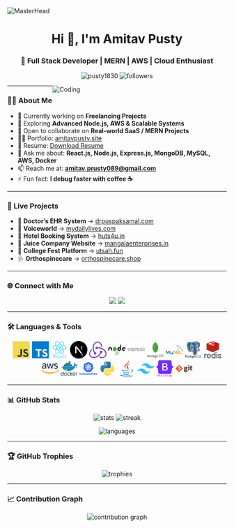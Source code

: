 <!-- MasterHead -->
<img src="https://wallpaperaccess.com/full/8901672.jpg" alt="MasterHead" style="width:100%; height:250px; object-fit:cover;" />

<h1 align="center">Hi 👋, I'm Amitav Pusty</h1>
<h3 align="center">🚀 Full Stack Developer | MERN | AWS | Cloud Enthusiast</h3>

<p align="center">
  <img src="https://komarev.com/ghpvc/?username=pusty1830&label=Profile%20views&color=0e75b6&style=flat" alt="pusty1830" /> 
  <img src="https://img.shields.io/github/followers/pusty1830?label=Followers&style=social" alt="followers"/>
</p>

<img align="right" alt="Coding" width="400" src="https://images.squarespace-cdn.com/content/v1/5769fc401b631bab1addb2ab/1541580611624-TE64QGKRJG8SWAIUS7NS/coding-freak.gif"/>

---

### 👨‍💻 About Me  
- 🔭 Currently working on **Freelancing Projects**  
- 🌱 Exploring **Advanced Node.js, AWS & Scalable Systems**  
- 👯 Open to collaborate on **Real-world SaaS / MERN Projects**  
- 👨‍💻 Portfolio: [amitavpusty.site](https://amitavpusty.site)  
- 📄 Resume: [Download Resume](https://amitav-portfolio.s3.eu-north-1.amazonaws.com/Amitav_Pusty_Resume.pdf)  
- 💬 Ask me about: **React.js, Node.js, Express.js, MongoDB, MySQL, AWS, Docker**  
- 📫 Reach me at: **amitav.prusty089@gmail.com**  
- ⚡ Fun fact: **I debug faster with coffee ☕**  

---

### 🚀 Live Projects  

- 🏥 **Doctor’s EHR System** → [drpuspaksamal.com](https://drpuspaksamal.com)  
- 🎤 **Voiceworld** → [mydailylives.com](https://mydailylives.com)  
- 🏨 **Hotel Booking System** → [huts4u.in](https://huts4u.in)  
- 🥤 **Juice Company Website** → [mangalaenterprises.in](https://mangalaenterprises.in)  
- 🎉 **College Fest Platform** → [utsah.fun](https://utsah.fun)  
- 🩺 **Orthospinecare** → [orthospinecare.shop](https://orthospinecare.shop)  

---

### 🌐 Connect with Me  
<p align="center">
  <a href="https://linkedin.com/in/amitavpusty" target="blank"><img src="https://img.shields.io/badge/LinkedIn-Connect-blue?style=for-the-badge&logo=linkedin" /></a>
  <a href="mailto:amitav.prusty089@gmail.com"><img src="https://img.shields.io/badge/Email-Contact-red?style=for-the-badge&logo=gmail" /></a>
</p>

---

### 🛠️ Languages & Tools  
<p align="center"> 
  <!-- Core -->
  <img src="https://raw.githubusercontent.com/devicons/devicon/master/icons/javascript/javascript-original.svg" alt="javascript" width="40"/> 
  <img src="https://raw.githubusercontent.com/devicons/devicon/master/icons/typescript/typescript-original.svg" alt="typescript" width="40"/> 
  <img src="https://raw.githubusercontent.com/devicons/devicon/master/icons/react/react-original-wordmark.svg" alt="react" width="40"/> 
  <img src="https://raw.githubusercontent.com/devicons/devicon/master/icons/nextjs/nextjs-original.svg" alt="nextjs" width="40"/> 
  <img src="https://raw.githubusercontent.com/devicons/devicon/master/icons/redux/redux-original.svg" alt="redux" width="40"/> 
  <img src="https://raw.githubusercontent.com/devicons/devicon/master/icons/nodejs/nodejs-original-wordmark.svg" alt="nodejs" width="40"/> 
  <img src="https://raw.githubusercontent.com/devicons/devicon/master/icons/express/express-original-wordmark.svg" alt="express" width="40"/> 
  
  <!-- Databases -->
  <img src="https://raw.githubusercontent.com/devicons/devicon/master/icons/mongodb/mongodb-original-wordmark.svg" alt="mongodb" width="40"/> 
  <img src="https://raw.githubusercontent.com/devicons/devicon/master/icons/mysql/mysql-original-wordmark.svg" alt="mysql" width="40"/> 
  <img src="https://raw.githubusercontent.com/devicons/devicon/master/icons/postgresql/postgresql-original-wordmark.svg" alt="postgresql" width="40"/> 
  <img src="https://raw.githubusercontent.com/devicons/devicon/master/icons/redis/redis-original-wordmark.svg" alt="redis" width="40"/> 

  <!-- Cloud & DevOps -->
  <img src="https://raw.githubusercontent.com/devicons/devicon/master/icons/amazonwebservices/amazonwebservices-original-wordmark.svg" alt="aws" width="40"/> 
  <img src="https://raw.githubusercontent.com/devicons/devicon/master/icons/docker/docker-original-wordmark.svg" alt="docker" width="40"/> 
  <img src="https://raw.githubusercontent.com/devicons/devicon/master/icons/kubernetes/kubernetes-plain-wordmark.svg" alt="kubernetes" width="40"/> 

  <!-- Others -->
  <img src="https://raw.githubusercontent.com/devicons/devicon/master/icons/python/python-original.svg" alt="python" width="40"/> 
  <img src="https://raw.githubusercontent.com/devicons/devicon/master/icons/java/java-original.svg" alt="java" width="40"/> 
  <img src="https://raw.githubusercontent.com/devicons/devicon/master/icons/tailwindcss/tailwindcss-plain.svg" alt="tailwind" width="40"/> 
  <img src="https://raw.githubusercontent.com/devicons/devicon/master/icons/bootstrap/bootstrap-plain-wordmark.svg" alt="bootstrap" width="40"/> 
  <img src="https://raw.githubusercontent.com/devicons/devicon/master/icons/git/git-original-wordmark.svg" alt="git" width="40"/> 
</p>

---

### 📊 GitHub Stats  
<p align="center">
  <img src="https://github-readme-stats.vercel.app/api?username=pusty1830&show_icons=true&theme=radical" alt="stats" height="180"/>
  <img src="https://github-readme-streak-stats.herokuapp.com/?user=pusty1830&theme=radical" alt="streak" height="180"/>
</p>

<p align="center">
  <img src="https://github-readme-stats.vercel.app/api/top-langs/?username=pusty1830&layout=compact&theme=radical" alt="languages" height="180"/>
</p>

---

### 🏆 GitHub Trophies  
<p align="center">
  <img src="https://github-profile-trophy.vercel.app/?username=pusty1830&theme=radical&no-frame=true&row=1&column=6" alt="trophies"/>
</p>

---

### 📈 Contribution Graph  
<p align="center">
  <img src="https://github-readme-activity-graph.vercel.app/graph?username=pusty1830&theme=react-dark&hide_border=true&area=true" alt="contribution graph"/>
</p>
